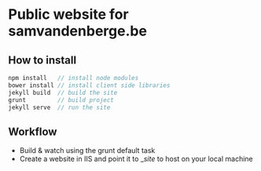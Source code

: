 # Public website for samvandenberge.be

## How to install
```js
npm install   // install node modules
bower install // install client side libraries
jekyll build  // build the site
grunt         // build project
jekyll serve  // run the site
```

## Workflow

- Build & watch using the grunt default task
- Create a website in IIS and point it to __site_ to host on your local machine
